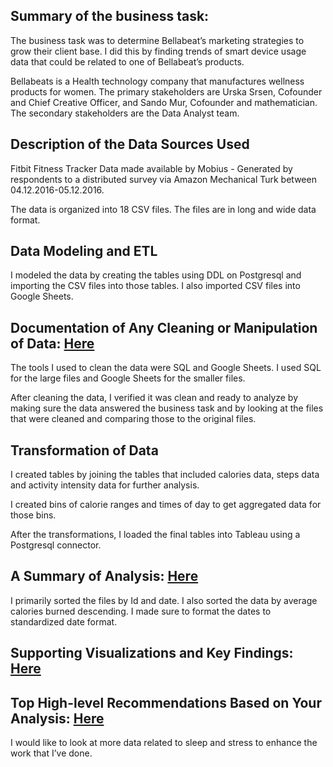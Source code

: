 ## Summary of the business task:

The business task was to determine Bellabeat’s marketing strategies to grow their client base. I did this by finding trends of smart device usage data that could be related to one of Bellabeat’s products.

Bellabeats is a Health technology company that manufactures wellness products for women. 
The primary stakeholders are Urska Srsen, Cofounder and Chief Creative Officer, and Sando Mur, Cofounder and mathematician. The secondary stakeholders are the Data Analyst team.

## Description of the Data Sources Used

Fitbit Fitness Tracker Data made available by Mobius - Generated by respondents to a distributed survey via Amazon Mechanical Turk between 04.12.2016-05.12.2016.

The data is organized into 18 CSV files. The files are in long and wide data format. 

## Data Modeling and ETL

I modeled the data by creating the tables using DDL on Postgresql and importing the CSV files into those tables. I also imported CSV files into Google Sheets.

## Documentation of Any Cleaning or Manipulation of Data:  [Here](https://github.com/nikku-b/Bellabeat_Case_Study/blob/main/Changelog.md)

The tools I used to clean the data were SQL and Google Sheets. I used SQL for the large files and Google Sheets for the smaller files.

After cleaning the data, I verified it was clean and ready to analyze by making sure the data answered the business task and by looking at the files that were cleaned and comparing those to the original files. 

## Transformation of Data

I created tables by joining the tables that included calories data, steps data and activity intensity data for further analysis. 

I created bins of calorie ranges and times of day to get aggregated data for those bins.

After the transformations, I loaded the final tables into Tableau using a Postgresql connector.

## A Summary of Analysis: [Here](https://github.com/nikku-b/Bellabeat_Case_Study/blob/main/CaseStudyPresentation.pptx)

I primarily sorted the files by Id and date. I also sorted the data by average calories burned descending. I made sure to format the dates to standardized date format. 

## Supporting Visualizations and Key Findings: [Here](https://github.com/nikku-b/Bellabeat_Case_Study/blob/main/CaseStudyPresentation.pptx)

## Top High-level Recommendations Based on Your Analysis: [Here](https://github.com/nikku-b/Bellabeat_Case_Study/blob/main/CaseStudyPresentation.pptx)

I would like to look at more data related to sleep and stress to enhance the work that I’ve done. 

